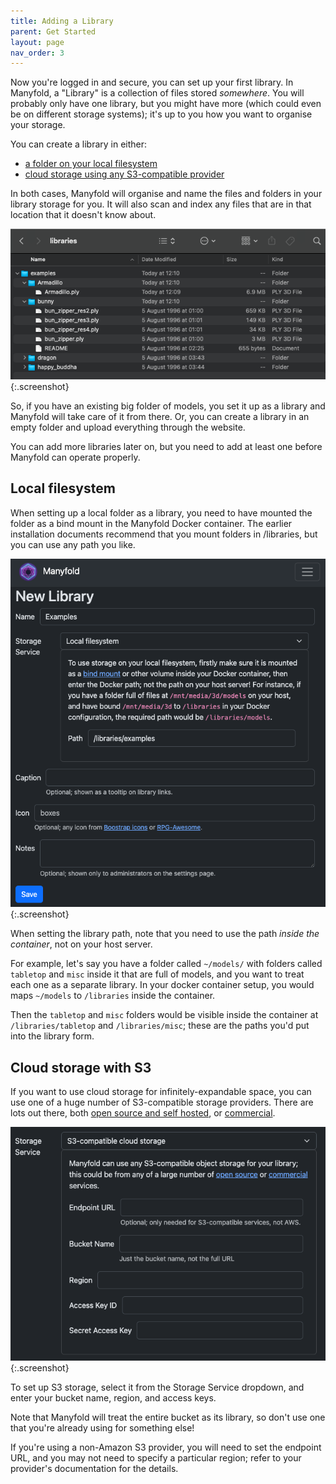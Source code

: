 ```yaml
---
title: Adding a Library
parent: Get Started
layout: page
nav_order: 3
---
```


Now you're logged in and secure, you can set up your first library. In Manyfold, a "Library" is a collection of files stored _somewhere_. You will probably only have one library, but you might have more (which could even be on different storage systems); it's up to you how you want to organise your storage.

You can create a library in either:

* [a folder on your local filesystem](#local-filesystem)
* [cloud storage using any S3-compatible provider](#cloud-storage-with-s3)

In both cases, Manyfold will organise and name the files and folders in your library storage for you. It will also scan and index any files that are in that location that it doesn't know about.

![Folder structure](/images/get-started/folders.png){:.screenshot}

So, if you have an existing big folder of models, you set it up as a library and Manyfold will take care of it from there. Or, you can create a library in an empty folder and upload everything through the website.

You can add more libraries later on, but you need to add at least one before Manyfold can operate properly.

## Local filesystem

When setting up a local folder as a library, you need to have mounted the folder as a bind mount in the Manyfold Docker container. The earlier installation documents recommend that you mount folders in /libraries, but you can use any path you like.

![Library setup page for local filesystem](/images/get-started/local-filesystem.png){:.screenshot}

When setting the library path, note that you need to use the path _inside the container_, not on your host server.

For example, let's say you have a folder called `~/models/` with folders called `tabletop` and `misc` inside it that are full of models, and you want to treat each one as a separate library. In your docker container setup, you would maps `~/models` to `/libraries` inside the container.

Then the `tabletop` and `misc` folders would be visible inside the container at `/libraries/tabletop` and `/libraries/misc`; these are the paths you'd put into the library form.

## Cloud storage with S3

If you want to use cloud storage for infinitely-expandable space, you can use one of a huge number of S3-compatible
storage providers. There are lots out there, both [open source and self hosted](https://github.com/okhosting/awesome-storage?tab=readme-ov-file#s3-compatible-file-servers), or [commercial](https://www.storageprovider.info/blog/all-s3-storage-providers/).

![S3 cloud storage setup](/images/get-started/s3.png){:.screenshot}

To set up S3 storage, select it from the Storage Service dropdown, and enter your bucket name, region, and access keys.

Note that Manyfold will treat the entire bucket as its library, so don't use one that you're already using for something else!

If you're using a non-Amazon S3 provider, you will need to set the endpoint URL, and you may not need to specify a particular region; refer
to your provider's documentation for the details.
